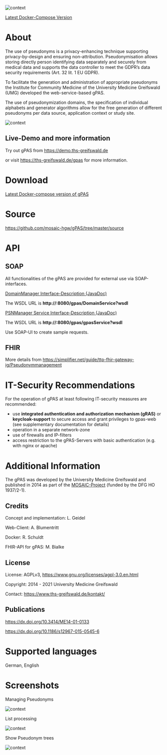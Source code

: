 
![context](https://user-images.githubusercontent.com/12081369/49164566-a5794200-f32f-11e8-8d3a-96244ea00832.png)

[Latest Docker-Compose Version](https://www.ths-greifswald.de/gpas/#_download "")

# About #
The use of pseudonyms is a privacy-enhancing technique supporting privacy-by-design and ensuring non-attribution. Pseudonymisation allows storing directly person identifying data separately and securely from medical data and supports the data controller to meet the GDPR’s data security requirements (Art. 32 lit. 1 EU GDPR).

To facilitate the generation and administration of appropriate pseudonyms the Institute for Community Medicine of the University Medicine Greifswald (UMG) developed the web-service-based gPAS.

The use of pseudonymization domains, the specification of individual alphabets and generator algorithms allow for the free generation of different pseudonyms per data source, application context or study site.

![context](https://raw.githubusercontent.com/mosaic-hgw/gPAS/master/docker/standard/screenshots/psn-overview.png)

## Live-Demo and more information ##

Try out gPAS from https://demo.ths-greifswald.de 

or visit https://ths-greifswald.de/gpas for more information.

# Download #

[Latest Docker-compose version of gPAS](https://www.ths-greifswald.de/gpas/#_download "")

# Source #

https://github.com/mosaic-hgw/gPAS/tree/master/source

# API

## SOAP

All functionalities of the gPAS are provided for external use via SOAP-interfaces. 

[DomainManager Interface-Description (JavaDoc)](https://www.ths-greifswald.de/wp-content/uploads/tools/gpas/doc/1-9-0/org/emau/icmvc/ganimed/ttp/psn/DomainManager.html)

The WSDL URL is <strong>http://<YOUR IPADDRESS>:8080/gpas/DomainService?wsdl</strong>

[PSNManager Service Interface-Description (JavaDoc)](https://www.ths-greifswald.de/wp-content/uploads/tools/gpas/doc/1-9-0/org/emau/icmvc/ganimed/ttp/psn/PSNManager.html "")

The WSDL URL is <strong>http://<YOUR IPADDRESS>:8080/gpas/gpasService?wsdl</strong>

Use SOAP-UI to create sample requests.

## FHIR

More details from https://simplifier.net/guide/ttp-fhir-gateway-ig/Pseudonymmanagement

# IT-Security Recommendations #
For the operation of gPAS at least following IT-security measures are recommended:
* use **integrated authentication and authorization mechanism (gRAS)** or **keycloak-support** to secure access and grant privileges to gpas-web (see supplementary documentation for details)
* operation in a separate network-zone
* use of firewalls and IP-filters
* access restriction to the gPAS-Servers with basic authentication (e.g. with nginx or apache)

# Additional Information #

The gPAS was developed by the University Medicine Greifswald  and published in 2014 as part of the [MOSAIC-Project](https://ths-greifswald.de/mosaic "")  (funded by the DFG HO 1937/2-1).

## Credits ##
Concept and implementation: L. Geidel

Web-Client: A. Blumentritt

Docker: R. Schuldt

FHIR-API for gPAS: M. Bialke

## License ##
License: AGPLv3, https://www.gnu.org/licenses/agpl-3.0.en.html

Copyright: 2014 - 2021 University Medicine Greifswald

Contact: https://www.ths-greifswald.de/kontakt/

## Publications ##
https://dx.doi.org/10.3414/ME14-01-0133

https://dx.doi.org/10.1186/s12967-015-0545-6

# Supported languages #
German, English

# Screenshots #

Managing Pseudonyms

![context](https://www.ths-greifswald.de/wp-content/uploads/2019/01/gPAS-Screenshot-Pseudonymisieren.png)

List processing

![context](https://www.ths-greifswald.de/wp-content/uploads/2019/01/gPAS-Screenshot-Listen-verarbeiten.png)

Show Pseudonym trees

![context](https://www.ths-greifswald.de/wp-content/uploads/2019/01/gPAS-Screenshot-Pseudonymbaum.png)

